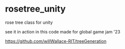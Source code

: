 # rosetree_unity
rose tree class for unity

see it in action in this code made for global game jam '23

https://github.com/willWallace-RIT/treeGeneration
